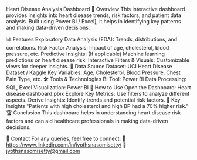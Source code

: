 Heart Disease Analysis Dashboard
📌 Overview
This interactive dashboard provides insights into heart disease trends, risk factors, and patient data analysis. Built using  Power BI  / Excel], it helps in identifying key patterns and making data-driven decisions.

📊 Features
Exploratory Data Analysis (EDA): Trends, distributions, and correlations.
Risk Factor Analysis: Impact of age, cholesterol, blood pressure, etc.
Predictive Insights: (If applicable) Machine learning predictions on heart disease risk.
Interactive Filters & Visuals: Customizable views for deeper insights.
📁 Data Source
Dataset: UCI Heart Disease Dataset / Kaggle
Key Variables: Age, Cholesterol, Blood Pressure, Chest Pain Type, etc.
🛠 Tools & Technologies
BI Tool: Power BI 
Data Processing:  SQL, Excel
Visualization: Power BI
🚀 How to Use
Open the Dashboard: Heart disease dashboard.pbix
Explore Key Metrics: Use filters to analyze different aspects.
Derive Insights: Identify trends and potential risk factors.
📌 Key Insights
 "Patients with high cholesterol and high BP had a 70% higher risk."
🏆 Conclusion
This dashboard helps in understanding heart disease risk factors and can aid healthcare professionals in making data-driven decisions.

📩 Contact
For any queries, feel free to connect:
🔗 https://www.linkedin.com/in/jyothsnasomisetty/
📧 jyothsnasomisetty@gmail.com

